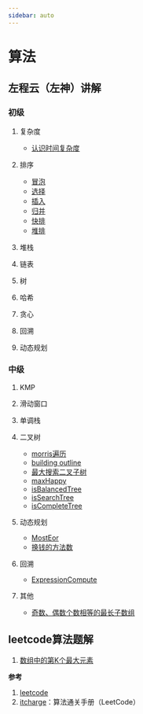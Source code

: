 ```yaml
---
sidebar: auto
---
```

<!-- [[TOC]] -->
# 算法

## 左程云（左神）讲解
### 初级
1. 复杂度
   - [认识时间复杂度](./zuochengyun/complexity)

2. 排序
   - [冒泡](./zuochengyun/bubble)
   - [选择](./zuochengyun/select)
   - [插入](./zuochengyun/insert)
   - [归并](./zuochengyun/merge)
   - [快排](./zuochengyun/quick)
   - [堆排](./zuochengyun/heap)
   
3. 堆栈
4. 链表
5. 树
6. 哈希
7. 贪心
8. 回溯
9. 动态规划

### 中级
1. KMP
   
2. 滑动窗口
3. 单调栈
4. 二叉树
   - [morris遍历](./zuochengyun/morris.md)
   - [building outline](./zuochengyun/buildingOutline.md)
   - [最大搜索二叉子树](./zuochengyun/maxBST.md)
   - [maxHappy](./zuochengyun/maxHappy.md)
   - [isBalancedTree](./zuochengyun/isBalancedTree.md)
   - [isSearchTree](./zuochengyun/isSearchTree.md)
   - [isCompleteTree](./zuochengyun/isCompleteTree.md)
  
5. 动态规划
   - [MostEor](./zuochengyun/mostEor.md)
   - [换钱的方法数](./zuochengyun/CoinWays.md)
6. 回溯
   - [ExpressionCompute](./zuochengyun/ExpressionCompute.md)
7. 其他
   - [奇数、偶数个数相等的最长子数组](./zuochengyun/longestSubarrayOfEqualParity.md)

## leetcode算法题解
1. [数组中的第K个最大元素](./leetcode/L0215KthLargestInArray.md)

**参考**
1. [leetcode](https://leetcode.cn/)
2. [itcharge](https://algo.itcharge.cn/)：算法通关手册（LeetCode）